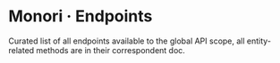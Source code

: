 # Monori · Endpoints
Curated list of all endpoints available to the global API scope, all entity-related methods are in their correspondent doc.
